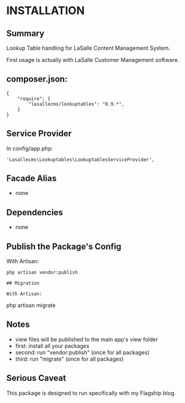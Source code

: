 # INSTALLATION

## Summary 
Lookup Table handling for LaSalle Content Management System. 

First usage is actually with LaSalle Customer Management software. 


## composer.json:

```
{
    "require": {
        "lasallecms/lookuptables": "0.9.*",
    }
}
```


## Service Provider

In config/app.php:
```
'Lasallecms\Lookuptables\LookuptablesServiceProvider',
```


## Facade Alias

* none


## Dependencies
* none


## Publish the Package's Config

With Artisan:
```
php artisan vendor:publish

## Migration

With Artisan:
```
php artisan migrate

## Notes

* view files will be published to the main app's view folder
* first: install all your packages 
* second: run "vendor:publish" (once for all packages) 
* third:  run "migrate" (once for all packages)


## Serious Caveat 

This package is designed to run specifically with my Flagship blog.